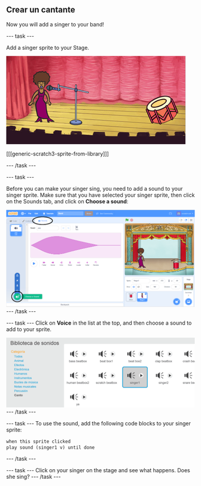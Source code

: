 ## Crear un cantante

Now you will add a singer to your band!

\--- task \---

Add a singer sprite to your Stage.

![captura de pantalla](images/band-singer-mic.png)

[[[generic-scratch3-sprite-from-library]]]

\--- /task \---

\--- task \---

Before you can make your singer sing, you need to add a sound to your singer sprite. Make sure that you have selected your singer sprite, then click on the Sounds tab, and click on **Choose a sound**:

![captura de pantalla](images/band-import-sound-annotated.png) \--- /task \---

\--- task \--- Click on **Voice** in the list at the top, and then choose a sound to add to your sprite.

![screenshot](images/band-choose-sound.png) \--- /task \---

\--- task \--- To use the sound, add the following code blocks to your singer sprite:

```blocks3
when this sprite clicked
play sound (singer1 v) until done
```

\--- /task \---

\--- task \--- Click on your singer on the stage and see what happens. Does she sing? \--- /task \---